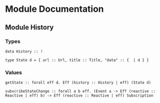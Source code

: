 # Module Documentation

## Module History

### Types

    data History :: !

    type State d = { url :: Url, title :: Title, "data" :: {  | d } }


### Values

    getState :: forall eff d. Eff (history :: History | eff) (State d)

    subscribeStateChange :: forall a b eff. (Event a -> Eff (reactive :: Reactive | eff) b) -> Eff (reactive :: Reactive | eff) Subscription



